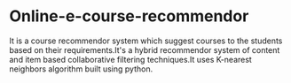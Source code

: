 # Online-e-course-recommendor
It is a course recommendor system which suggest courses to the students based on their requirements.It's a hybrid recommendor system of content and item based collaborative filtering techniques.It uses K-nearest neighbors algorithm built using python.
